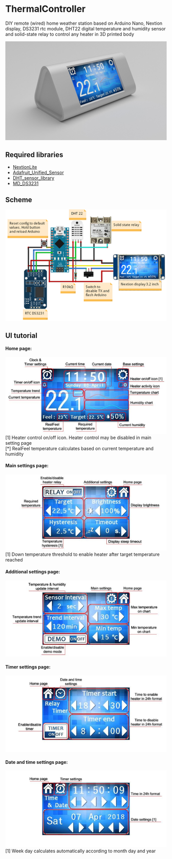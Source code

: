 # ThermalController
DIY remote (wired) home weather station based on Arduino Nano, Nextion display, DS3231 rtc module, DHT22 digital temperature and humidity sensor and solid-state relay to control any heater in 3D printed body <br>

![Thermal controller](Doc/render.jpg)

## Required libraries
- [NextionLite](https://github.com/VirtualVFix/ThermalController/tree/master/libraries/NextionLite)
- [Adafruit_Unified_Sensor](https://github.com/adafruit/Adafruit_Sensor)
- [DHT_sensor_library](https://github.com/adafruit/DHT-sensor-library)
- [MD_DS3231](https://github.com/MajicDesigns/MD_DS3231)

## Scheme
![Thermal controller scheme](Doc/ThermalControllerSketch_bb.jpg)

## UI tutorial
#### Home page:
![Home page](Doc/HomePage.jpg)
[1] Heater control on/off icon. Heater control may be disabled in main setting page<br>
[*] RealFeel temperature calculates based on current temperature and humidity
#### Main settings page:
![Main settings page](Doc/MainSettingsPage.jpg)
[1] Down temperature threshold to enable heater after target temperature reached
#### Additional settings page:
![Additional settings page](Doc/AdditionalSettingsPage.jpg)
#### Timer settings page:
![Timer page](Doc/TimerPage.jpg)
#### Date and time settings page:
![Clock page](Doc/ClockPage.jpg)
[1] Week day calculates automatically according to month day and year
